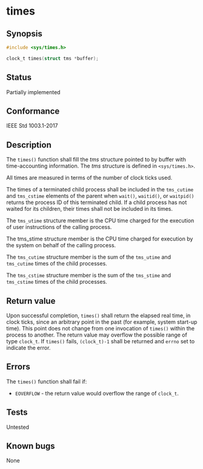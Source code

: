 # times

## Synopsis

```c
#include <sys/times.h>

clock_t times(struct tms *buffer);
```

## Status

Partially implemented

## Conformance

IEEE Std 1003.1-2017

## Description

The `times()` function shall fill the _tms_ structure pointed to by buffer with time-accounting information. The _tms_
structure is defined in `<sys/times.h>`.

All times are measured in terms of the number of clock ticks used.

The times of a terminated child process shall be included in the `tms_cutime` and `tms_cstime` elements of the parent
when `wait()`, `waitid()`, or `waitpid()` returns the process ID of this terminated child. If a child process has not
waited for its children, their times shall not be included in its times.

The `tms_utime` structure member is the CPU time charged for the execution of user instructions of the calling process.

The tms_stime structure member is the CPU time charged for execution by the system on behalf of the calling process.

The `tms_cutime` structure member is the sum of the `tms_utime` and `tms_cutime` times of the child processes.

The `tms_cstime` structure member is the sum of the `tms_stime` and `tms_cstime` times of the child processes.

## Return value

Upon successful completion, `times()` shall return the elapsed real time, in clock ticks, since an arbitrary point in
the past (for example, system start-up time). This point does not change from one invocation of `times()` within
the process to another. The return value may overflow the possible range of type `clock_t`. If `times()` fails,
`(clock_t)-1` shall be returned and `errno` set to indicate the error.

## Errors

The `times()` function shall fail if:

* `EOVERFLOW` - the return value would overflow the range of `clock_t`.

## Tests

Untested

## Known bugs

None
